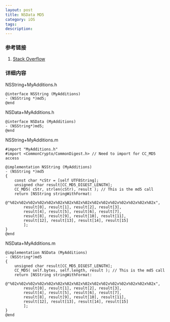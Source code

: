 ```yaml
---
layout: post
title: NSData MD5
category: iOS
tags:
description:
---
```



### 参考链接

1. [Stack Overflow](http://stackoverflow.com/questions/1524604/md5-algorithm-in-objective-c)

### 详细内容

NSString+MyAdditions.h

````objc
@interface NSString (MyAdditions)
- (NSString *)md5;
@end
````

NSData+MyAdditions.h

````objc
@interface NSData (MyAdditions)
- (NSString*)md5;
@end
````

NSString+MyAdditions.m

````objc
#import "MyAdditions.h"
#import <CommonCrypto/CommonDigest.h> // Need to import for CC_MD5 access

@implementation NSString (MyAdditions)
- (NSString *)md5
{
    const char *cStr = [self UTF8String];
    unsigned char result[CC_MD5_DIGEST_LENGTH];
    CC_MD5( cStr, strlen(cStr), result ); // This is the md5 call
    return [NSString stringWithFormat:
        @"%02x%02x%02x%02x%02x%02x%02x%02x%02x%02x%02x%02x%02x%02x%02x%02x",
        result[0], result[1], result[2], result[3],
        result[4], result[5], result[6], result[7],
        result[8], result[9], result[10], result[11],
        result[12], result[13], result[14], result[15]
        ];
}
@end
````

NSData+MyAdditions.m

````objc
@implementation NSData (MyAdditions)
- (NSString*)md5
{
    unsigned char result[CC_MD5_DIGEST_LENGTH];
    CC_MD5( self.bytes, self.length, result ); // This is the md5 call
    return [NSString stringWithFormat:
        @"%02x%02x%02x%02x%02x%02x%02x%02x%02x%02x%02x%02x%02x%02x%02x%02x",
        result[0], result[1], result[2], result[3],
        result[4], result[5], result[6], result[7],
        result[8], result[9], result[10], result[11],
        result[12], result[13], result[14], result[15]
        ];
}
@end
````

